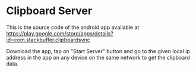 # Clipboard Server

This is the source code of the android app available at https://play.google.com/store/apps/details?id=com.stackbuffer.clipboardsync

Download the app, tap on "Start Server" button and go to the given local ip address in the app on any device on the same network to get the clipboard data.
